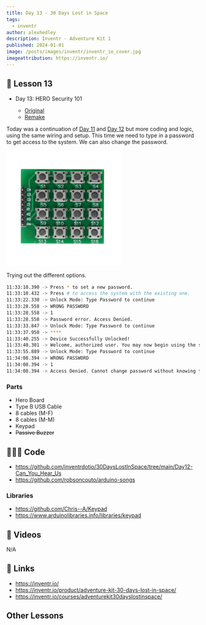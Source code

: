 ```yaml
---
title: Day 13 - 30 Days Lost in Space
tags:
  - inventr
author: alexhedley
description: Inventr - Adventure Kit 1
published: 2024-01-01
image: /posts/images/inventr/inventr_io_cover.jpg
imageattribution: https://inventr.io/
---
```


<!-- # Day 13 - 30 Days Lost in Space - Inventr -->

## 🏫 Lesson 13

- Day 13: HERO Security 101

  - [Original](https://inventr.io/lessons/day-13/)
  - [Remake](https://inventr.io/lessons/day-13-2/)

Today was a continuation of [Day 11](inventr-ak1-day11) and [Day 12](inventr-ak1-day12) but more coding and logic, using the same wiring and setup. This time we need to type in a password to get access to the system. We can also change the password.

<!-- !["Day 13"](images/inventr/ak1/Day13.jpg "Day 13") -->

![Keypad](images/inventr/ak1/keypad.png "Keypad")

Trying out the different options.

```bash
11:33:10.390 -> Press * to set a new password.
11:33:10.432 -> Press # to access the system with the existing one.
11:33:22.330 -> Unlock Mode: Type Password to continue
11:33:28.558 -> WRONG PASSWORD
11:33:28.558 -> 1
11:33:28.558 -> Password error. Access Denied.
11:33:33.847 -> Unlock Mode: Type Password to continue
11:33:37.950 -> ****
11:33:40.255 -> Device Successfully Unlocked!
11:33:40.301 -> Welcome, authorized user. You may now begin using the system.
11:33:55.889 -> Unlock Mode: Type Password to continue
11:34:08.394 -> WRONG PASSWORD
11:34:08.394 -> 1
11:34:08.394 -> Access Denied. Cannot change password without knowing the previous or default.
```

### Parts

- Hero Board
- Type B USB Cable
- 8 cables (M-F)
- 8 cables (M-M)
- Keypad
- ~~Passive Buzzer~~

## 👩🏻‍💻 Code

- https://github.com/inventrdotio/30DaysLostInSpace/tree/main/Day12-Can_You_Hear_Us
- https://github.com/robsoncouto/arduino-songs

### Libraries

- https://github.com/Chris--A/Keypad
- https://www.arduinolibraries.info/libraries/keypad

## 📼 Videos

N/A

## 🔗 Links

- https://inventr.io/
- https://inventr.io/product/adventure-kit-30-days-lost-in-space/
- https://inventr.io/courses/adventurekit30dayslostinspace/

## Other Lessons

<?# Markdown ?>
<?!^ "./../includes/posts/inventr-ak1.md" /?>
<?#/ Markdown ?>
